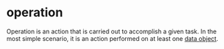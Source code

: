 # operation

Operation is an action that is carried out to accomplish a given task. In the most simple scenario, it is an action performed on at least one [data object](/computer_science/levels/00002/data_object.md).
